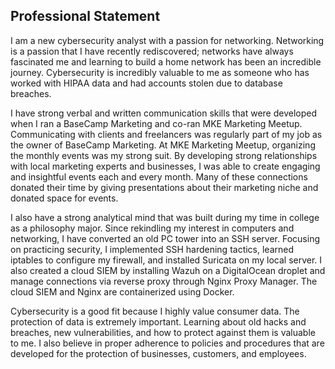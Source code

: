 ## Professional Statement

  I am a new cybersecurity analyst with a passion for networking. Networking is a passion that I have recently rediscovered; networks have always fascinated me and learning to build a home network has been an incredible journey. Cybersecurity is incredibly valuable to me as someone who has worked with HIPAA data and had accounts stolen due to database breaches. 

  I have strong verbal and written communication skills that were developed when I ran a BaseCamp Marketing and co-ran MKE Marketing Meetup. Communicating with clients and freelancers was regularly part of my job as the owner of BaseCamp Marketing. At MKE Marketing Meetup, organizing the monthly events was my strong suit. By developing strong relationships with local marketing experts and businesses, I was able to create engaging and insightful events each and every month. Many of these connections donated their time by giving presentations about their marketing niche and donated space for events. 

  I also have a strong analytical mind that was built during my time in college as a philosophy major. Since rekindling my interest in computers and networking, I have converted an old PC tower into an SSH server. Focusing on practicing security, I implemented SSH hardening tactics, learned iptables to configure my firewall, and installed Suricata on my local server. I also created a cloud SIEM by installing Wazuh on a DigitalOcean droplet and manage connections via reverse proxy through Nginx Proxy Manager. The cloud SIEM and Nginx are containerized using Docker.   

  Cybersecurity is a good fit because I highly value consumer data. The protection of data is extremely important. Learning about old hacks and breaches, new vulnerabilities, and how to protect against them is valuable to me. I also believe in proper adherence to policies and procedures that are developed for the protection of businesses, customers, and employees. 

